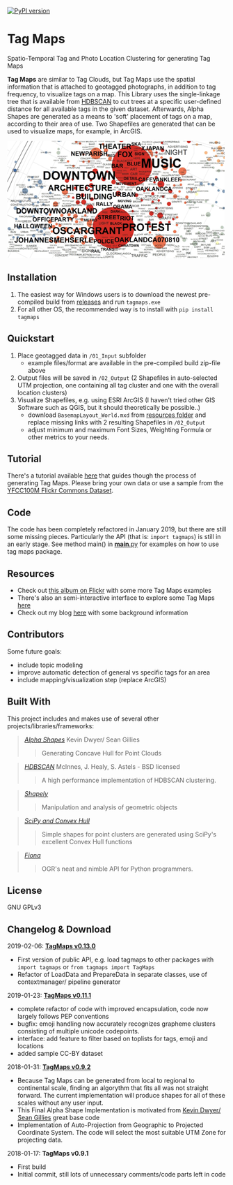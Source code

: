 [![PyPI version](https://badge.fury.io/py/tagmaps.svg)](https://pypi.org/project/tagmaps/)

Tag Maps
=============
Spatio-Temporal Tag and Photo Location Clustering for generating Tag Maps

**Tag Maps** are similar to Tag Clouds, but Tag Maps use the spatial information that is attached to geotagged photographs, in addition to tag frequency, to visualize tags on a map.
This Library uses the single-linkage tree that is available from [HDBSCAN](https://github.com/scikit-learn-contrib/hdbscan) to cut trees at a specific user-defined distance for all available tags in the given dataset. 
Afterwards, Alpha Shapes are generated as a means to 'soft' placement of tags on a map, according to their area of use. Two Shapefiles are generated that can be used to visualize maps, for example, in ArcGIS. 

![Tag Map Example](/resources/img6.png?raw=true)

## Installation

1. The easiest way for Windows users is to download the newest pre-compiled build from [releases](../../releases) and run `tagmaps.exe`
2. For all other OS, the recommended way is to install with `pip install tagmaps`

## Quickstart

1. Place geotagged data in `/01_Input` subfolder
    - example files/format are available in the pre-compiled build zip-file above
2. Output files will be saved in `/02_Output` (2 Shapefiles in auto-selected UTM projection, one containing all tag cluster and one with the overall location clusters)
3. Visualize Shapefiles, e.g. using ESRI ArcGIS (I haven't tried other GIS Software such as QGIS, but it should theoretically be possible..)
    - download `BasemapLayout_World.mxd` from [resources folder](/resources/BasemapLayout_World.mxd) and replace missing links with 2 resulting Shapefiles in `/02_Output`
    - adjust minimum and maximum Font Sizes, Weighting Formula or other metrics to your needs.

## Tutorial

There's a tutorial available [here](https://ad.vgiscience.org/tagmaps_tutorial) that guides though the process of generating Tag Maps.
Please bring your own data or use a sample from the [YFCC100M Flickr Commons Dataset](https://multimediacommons.wordpress.com/yfcc100m-core-dataset/).


## Code

The code has been completely refactored in January 2019, but there are still some missing pieces.
Particularly the API (that is: `import tagmaps`) is still in an early stage. See method main() in [__main__.py](/tagmaps/__main__.py)
for examples on how to use tag maps package.


## Resources

* Check out [this album on Flickr](https://www.flickr.com/photos/64974314@N08/albums/72157628868173205) with some more Tag Maps examples 
* There's also an semi-interactive interface to explore some Tag Maps [here](http://maps.alexanderdunkel.com/)
* Check out my blog [here](http://blog.alexanderdunkel.com/) with some background information


## Contributors

Some future goals:
* include topic modeling
* improve automatic detection of general vs specific tags for an area
* include mapping/visualization step (replace ArcGIS)

## Built With
This project includes and makes use of several other projects/libraries/frameworks:

>[*Alpha Shapes*](http://blog.thehumangeo.com/2014/05/12/drawing-boundaries-in-python/) Kevin Dwyer/ Sean Gillies
>>Generating Concave Hull for Point Clouds

>[*HDBSCAN*](https://github.com/scikit-learn-contrib/hdbscan) McInnes, J. Healy, S. Astels - BSD licensed
>> A high performance implementation of HDBSCAN clustering.

>[*Shapely*](https://github.com/Toblerity/Shapely)
>> Manipulation and analysis of geometric objects

>[*SciPy and Convex Hull*](https://docs.scipy.org/doc/scipy/reference/generated/scipy.spatial.ConvexHull.html#scipy.spatial.ConvexHull)
>> Simple shapes for point clusters are generated using SciPy's excellent Convex Hull functions  

>[*Fiona*](https://github.com/Toblerity/Fiona)
>> OGR's neat and nimble API for Python programmers.

## License

GNU GPLv3

## Changelog & Download

2019-02-06: [**TagMaps v0.13.0**](https://cloudstore.zih.tu-dresden.de/index.php/s/IrV632Xc59ozqmG/download)

* First version of public API, e.g. load tagmaps to other packages with `import tagmaps` or `from tagmaps import TagMaps`
* Refactor of LoadData and PrepareData in separate classes, use of contextmanager/ pipeline generator

2019-01-23: [**TagMaps v0.11.1**](https://cloudstore.zih.tu-dresden.de/index.php/s/QhKT3Pj9fk4H9ns/download)

* complete refactor of code with improved encapsulation, code now largely follows PEP conventions
* bugfix: emoji handling now accurately recognizes grapheme clusters consisting of multiple unicode codepoints.  
* interface: add feature to filter based on toplists for tags, emoji and locations
* added sample CC-BY dataset

2018-01-31: [**TagMaps v0.9.2**](https://cloudstore.zih.tu-dresden.de/index.php/s/8EFfeJcpNCStQ9X/download)

* Because Tag Maps can be generated from local to regional to continental scale, finding an algorythm that fits all was not straight forward. The current implementation will produce shapes for all of these scales without any user input.
* This Final Alpha Shape Implementation is motivated from [Kevin Dwyer/ Sean Gillies](http://blog.thehumangeo.com/2014/05/12/drawing-boundaries-in-python/) great base code
* Implementation of Auto-Projection from Geographic to Projected Coordinate System. The code will select the most suitable UTM Zone for projecting data.

2018-01-17: **TagMaps v0.9.1**

* First build
* Initial commit, still lots of unnecessary comments/code parts left in code

[//]: # (Readme formatting based on https://gist.github.com/PurpleBooth/109311bb0361f32d87a2) 

